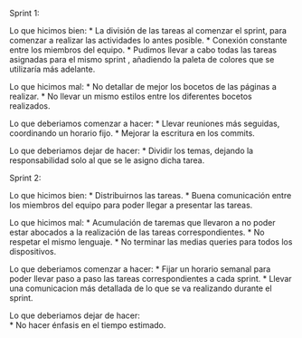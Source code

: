 Sprint 1:

Lo que hicimos bien: 
    * La división de las tareas al comenzar el sprint, para comenzar a realizar las actividades lo antes posible. 
    * Conexión constante entre los miembros del equipo.
    * Pudimos llevar a cabo todas las tareas asignadas para el mismo sprint , añadiendo la paleta de colores que se utilizaría más adelante.

Lo que hicimos mal:
    * No detallar de mejor los bocetos de las páginas a realizar.
    * No llevar un mismo estilos entre los diferentes bocetos realizados.

Lo que deberiamos comenzar a hacer:
    * Llevar reuniones más seguidas, coordinando un horario fijo.
    * Mejorar la escritura en los commits.

Lo que deberiamos dejar de hacer:
    * Dividir los temas, dejando la responsabilidad solo al que se le asigno dicha tarea.

Sprint 2:

Lo que hicimos bien: 
    * Distribuirnos las tareas.
    * Buena comunicación entre los miembros del equipo para poder llegar a presentar las tareas.

Lo que hicimos mal:
    * Acumulación de taremas que llevaron a no poder estar abocados a la realización de las tareas correspondientes.
    * No respetar el mismo lenguaje.
    * No terminar las medias queries para todos los dispositivos.

Lo que deberiamos comenzar a hacer:
    * Fijar un horario semanal para poder llevar paso a paso las tareas correspondientes a cada sprint.
    * Llevar una comunicacion más detallada de lo que se va realizando durante el sprint.
    
Lo que deberiamos dejar de hacer:   
    * No hacer énfasis en el tiempo estimado.
